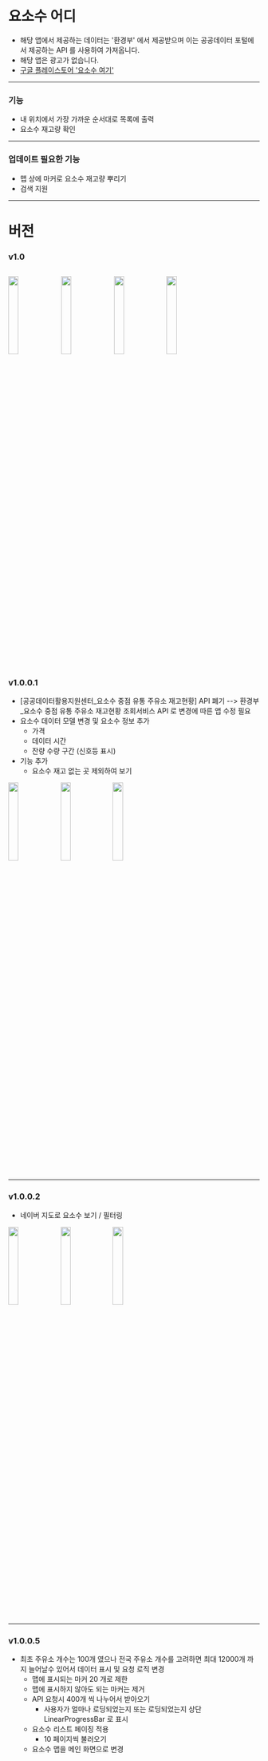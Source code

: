 # 요소수 어디 
* 해당 앱에서 제공하는 데이터는 '환경부' 에서 제공받으며 이는 공공데이터 포털에서 제공하는 API 를 사용하여 가져옵니다.
* 해당 앱은 광고가 없습니다.
* [구글 플레이스토어 '요소수 여기'](https://play.google.com/store/apps/details?id=com.turtle.yososuwhere)
---
### 기능
* 내 위치에서 가장 가까운 순서대로 목록에 출력
* 요소수 재고량 확인
---
### 업데이트 필요한 기능
* 맵 상에 마커로 요소수 재고량 뿌리기
* 검색 지원

---
# 버전
### v1.0
<img src = "https://user-images.githubusercontent.com/51182964/143018335-07516977-ebcd-484c-9ed6-58b89cdf17f8.png" width="20%" height="20%">  <img src = "https://user-images.githubusercontent.com/51182964/143018401-f566df54-b87f-41b4-ad9d-c933ca06bfee.png" width="20%" height="20%">  <img src = "https://user-images.githubusercontent.com/51182964/143018413-4305ef29-13e0-4a01-b041-aa2974f34fd4.png" width="20%" height="20%">  <img src = "https://user-images.githubusercontent.com/51182964/143018424-cc190b42-73e2-4604-ad8c-be985e7bcb41.png" width="20%" height="20%">
---
### v1.0.0.1
* [공공데이터활용지원센터_요소수 중점 유통 주유소 재고현황] API 폐기 --> 환경부_요소수 중점 유통 주유소 재고현황 조회서비스 API 로 변경에 따른 앱 수정 필요
* 요소수 데이터 모델 변경 및 요소수 정보 추가
  * 가격
  * 데이터 시간
  * 잔량 수량 구간 (신호등 표시)
* 기능 추가
  * 요소수 재고 없는 곳 제외하여 보기

<img src = "https://user-images.githubusercontent.com/51182964/143728126-2d81094b-6e4f-4fbe-8f29-49daac14c7df.png" width="20%" height="20%"> <img src = "https://user-images.githubusercontent.com/51182964/143728125-754f43ca-d66d-49bf-a569-8ddc5f937881.png" width="20%" height="20%"> <img src = "https://user-images.githubusercontent.com/51182964/143728122-ad360992-1a31-4326-9289-73e8630267fd.png" width="20%" height="20%">


---
### v1.0.0.2
* 네이버 지도로 요소수 보기 / 필터링

<img src = "https://user-images.githubusercontent.com/51182964/144257135-d2fde504-ea22-45e1-bf0a-dab8163b9b50.png" width="20%" height="20%"> <img src = "https://user-images.githubusercontent.com/51182964/144257157-8158954c-2bc1-4c8e-b499-f4f05b9be9d8.png" width="20%" height="20%"> <img src = "https://user-images.githubusercontent.com/51182964/144257159-c5d5625e-4509-4d28-9102-4e2d1132bd11.png" width="20%" height="20%">

---
### v1.0.0.5
* 최초 주유소 개수는 100개 였으나 전국 주유소 개수를 고려하면 최대 12000개 까지 늘어날수 있어서 데이터 표시 및 요청 로직 변경
  * 맵에 표시되는 마커 20 개로 제한
  * 맵에 표시하지 않아도 되는 마커는 제거
  * API 요청시 400개 씩 나누어서 받아오기
    * 사용자가 얼마나 로딩되었는지 또는 로딩되었는지 상단 LinearProgressBar 로 표시
  * 요소수 리스트 페이징 적용
    * 10 페이지씩 불러오기
  * 요소수 맵을 메인 화면으로 변경
